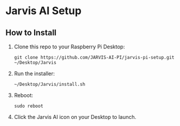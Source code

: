 # Jarvis AI Setup

## How to Install

1. Clone this repo to your Raspberry Pi Desktop:
   ```
   git clone https://github.com/JARVIS-AI-PI/jarvis-pi-setup.git ~/Desktop/Jarvis
   ```
2. Run the installer:
   ```
   ~/Desktop/Jarvis/install.sh
   ```
3. Reboot:
   ```
   sudo reboot
   ```
4. Click the Jarvis AI icon on your Desktop to launch.
